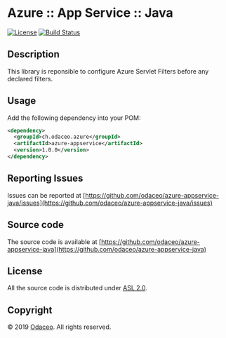 # Azure :: App Service :: Java

[![License](https://img.shields.io/github/license/odaceo/azure-appservice-java.svg)](LICENSE)
[![Build Status](https://travis-ci.com/odaceo/azure-appservice-java.svg)](https://travis-ci.org/odaceo/azure-appservice-java)

## Description

This library is reponsible to configure Azure Servlet Filters before any declared filters.

## Usage

Add the following dependency into your POM:

```xml
<dependency>
  <groupId>ch.odaceo.azure</groupId>
  <artifactId>azure-appservice</artifactId>
  <version>1.0.0</version>
</dependency>
```

## Reporting Issues

Issues can be reported at [https://github.com/odaceo/azure-appservice-java/issues](https://github.com/odaceo/azure-appservice-java/issues)

## Source code

The source code is available at [https://github.com/odaceo/azure-appservice-java](https://github.com/odaceo/azure-appservice-java)

## License

All the source code is distributed under [ASL 2.0](LICENSE).

## Copyright

© 2019 [Odaceo](http://odaceo.ch). All rights reserved.
